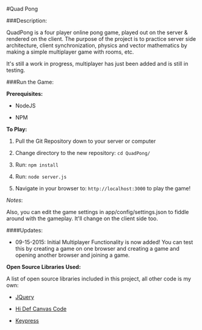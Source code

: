 #Quad Pong

###Description:

QuadPong is a four player online pong game, played out on the server & rendered on the client.  The purpose of the project is to practice server side architecture, client synchronization, physics and vector mathematics by making a simple multiplayer game with rooms, etc.

It's still a work in progress, multiplayer has just been added and is still in testing.

###Run the Game:

**Prerequisites:**

* NodeJS

* NPM

**To Play:**

1. Pull the Git Repository down to your server or computer

2. Change directory to the new repository: `cd QuadPong/`

3. Run: `npm install`

4. Run: `node server.js`

5. Navigate in your browser to: `http://localhost:3000` to play the game!

*Notes*:

Also, you can edit the game settings in app/config/settings.json to fiddle around with the gameplay.  It'll change on the client side too.

####Updates:

* 09-15-2015:  Initial Multiplayer Functionality is now added!  You can test this by creating a game on one browser and creating a game and opening another browser and joining a game.


**Open Source Libraries Used:**

A list of open source libraries included in this project, all other code is my own:

* [JQuery](https://github.com/jquery/jquery)

* [Hi Def Canvas Code](http://stackoverflow.com/questions/15661339/how-do-i-fix-blurry-text-in-my-html5-canvas)

* [Keypress](http://dmauro.github.io/Keypress/)